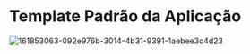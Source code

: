 # Template Padrão da Aplicação
![161853063-092e976b-3014-4b31-9391-1aebee3c4d23](https://user-images.githubusercontent.com/75712250/161877246-bde6162e-7a04-4fe5-b4e9-07922df91549.png)


